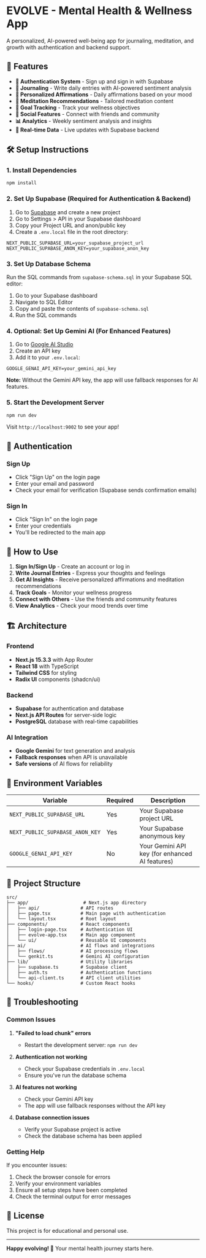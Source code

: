 # EVOLVE - Mental Health & Wellness App

A personalized, AI-powered well-being app for journaling, meditation, and growth with authentication and backend support.

## 🚀 Features

- **🔐 Authentication System** - Sign up and sign in with Supabase
- **📝 Journaling** - Write daily entries with AI-powered sentiment analysis
- **💭 Personalized Affirmations** - Daily affirmations based on your mood
- **🧘 Meditation Recommendations** - Tailored meditation content
- **🎯 Goal Tracking** - Track your wellness objectives
- **👥 Social Features** - Connect with friends and community
- **📊 Analytics** - Weekly sentiment analysis and insights
- **🔄 Real-time Data** - Live updates with Supabase backend

## 🛠️ Setup Instructions

### 1. Install Dependencies
```bash
npm install
```

### 2. Set Up Supabase (Required for Authentication & Backend)

1. Go to [Supabase](https://supabase.com) and create a new project
2. Go to Settings > API in your Supabase dashboard
3. Copy your Project URL and anon/public key
4. Create a `.env.local` file in the root directory:
```env
NEXT_PUBLIC_SUPABASE_URL=your_supabase_project_url
NEXT_PUBLIC_SUPABASE_ANON_KEY=your_supabase_anon_key
```

### 3. Set Up Database Schema

Run the SQL commands from `supabase-schema.sql` in your Supabase SQL editor:

1. Go to your Supabase dashboard
2. Navigate to SQL Editor
3. Copy and paste the contents of `supabase-schema.sql`
4. Run the SQL commands

### 4. Optional: Set Up Gemini AI (For Enhanced Features)

1. Go to [Google AI Studio](https://ai.google.dev/)
2. Create an API key
3. Add it to your `.env.local`:
```env
GOOGLE_GENAI_API_KEY=your_gemini_api_key
```

**Note:** Without the Gemini API key, the app will use fallback responses for AI features.

### 5. Start the Development Server

```bash
npm run dev
```

Visit `http://localhost:9002` to see your app!

## 🔑 Authentication

### Sign Up
- Click "Sign Up" on the login page
- Enter your email and password
- Check your email for verification (Supabase sends confirmation emails)

### Sign In
- Click "Sign In" on the login page
- Enter your credentials
- You'll be redirected to the main app

## 📱 How to Use

1. **Sign In/Sign Up** - Create an account or log in
2. **Write Journal Entries** - Express your thoughts and feelings
3. **Get AI Insights** - Receive personalized affirmations and meditation recommendations
4. **Track Goals** - Monitor your wellness progress
5. **Connect with Others** - Use the friends and community features
6. **View Analytics** - Check your mood trends over time

## 🏗️ Architecture

### Frontend
- **Next.js 15.3.3** with App Router
- **React 18** with TypeScript
- **Tailwind CSS** for styling
- **Radix UI** components (shadcn/ui)

### Backend
- **Supabase** for authentication and database
- **Next.js API Routes** for server-side logic
- **PostgreSQL** database with real-time capabilities

### AI Integration
- **Google Gemini** for text generation and analysis
- **Fallback responses** when API is unavailable
- **Safe versions** of AI flows for reliability

## 🔧 Environment Variables

| Variable | Required | Description |
|----------|----------|-------------|
| `NEXT_PUBLIC_SUPABASE_URL` | Yes | Your Supabase project URL |
| `NEXT_PUBLIC_SUPABASE_ANON_KEY` | Yes | Your Supabase anonymous key |
| `GOOGLE_GENAI_API_KEY` | No | Your Gemini API key (for enhanced AI features) |

## 📁 Project Structure

```
src/
├── app/                    # Next.js app directory
│   ├── api/               # API routes
│   ├── page.tsx           # Main page with authentication
│   └── layout.tsx         # Root layout
├── components/            # React components
│   ├── login-page.tsx     # Authentication UI
│   ├── evolve-app.tsx     # Main app component
│   └── ui/                # Reusable UI components
├── ai/                    # AI flows and integrations
│   ├── flows/             # AI processing flows
│   └── genkit.ts          # Gemini AI configuration
├── lib/                   # Utility libraries
│   ├── supabase.ts        # Supabase client
│   ├── auth.ts            # Authentication functions
│   └── api-client.ts      # API client utilities
└── hooks/                 # Custom React hooks
```

## 🚨 Troubleshooting

### Common Issues

1. **"Failed to load chunk" errors**
   - Restart the development server: `npm run dev`

2. **Authentication not working**
   - Check your Supabase credentials in `.env.local`
   - Ensure you've run the database schema

3. **AI features not working**
   - Check your Gemini API key
   - The app will use fallback responses without the API key

4. **Database connection issues**
   - Verify your Supabase project is active
   - Check the database schema has been applied

### Getting Help

If you encounter issues:
1. Check the browser console for errors
2. Verify your environment variables
3. Ensure all setup steps have been completed
4. Check the terminal output for error messages

## 📄 License

This project is for educational and personal use.

---

**Happy evolving! 🌱** Your mental health journey starts here.
